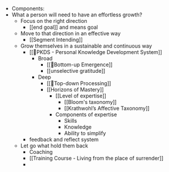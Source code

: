 - Components:
- What a person will need to have an effortless growth?
    - Focus on the right direction
        - [[end goal]] and means goal
    - Move to that direction in an effective way
        - [[Segment Intending]]
    - Grow themselves in a sustainable and continuous way
        - [[🌱PKDS - Personal Knowledge Development System]]
            - Broad
                - [[🌲Bottom-up Emergence]]
                - [[unselective gratitude]]
            - Deep
                - [[🌲Top-down Processing]]
                - [[Horizons of Mastery]]
                    - [[Level of expertise]]
                        - [[Bloom's taxonomy]]
                        - [[Krathwohl’s Affective Taxonomy]]
                    - Components of expertise
                        - Skills
                        - Knowledge
                        - Ability to simplify
        - feedback and reflect system
    - Let go what hold them back
        - Coaching
        - [[Training Course - Living from the place of surrender]]
        - 
